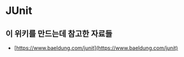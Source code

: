 # JUnit

## 이 위키를 만드는데 참고한 자료들&#x20;

* [https://www.baeldung.com/junit](https://www.baeldung.com/junit)
